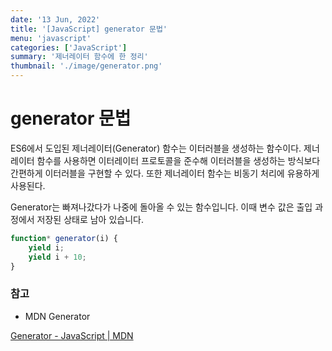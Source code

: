 ```yaml
---
date: '13 Jun, 2022'
title: '[JavaScript] generator 문법'
menu: 'javascript'
categories: ['JavaScript']
summary: '제너레이터 함수에 한 정리'
thumbnail: './image/generator.png'
---
```

# generator 문법
ES6에서 도입된 제너레이터(Generator) 함수는 이터러블을 생성하는 함수이다. 제너레이터 함수를 사용하면 이터레이터 프로토콜을 준수해 이터러블을 생성하는 방식보다 간편하게 이터러블을 구현할 수 있다. 또한 제너레이터 함수는 비동기 처리에 유용하게 사용된다.

Generator는 빠져나갔다가 나중에 돌아올 수 있는 함수입니다. 이때 변수 값은 출입 과정에서 저장된 상태로 남아 있습니다.

```jsx
function* generator(i) {
	yield i;
	yield i + 10;
}
```

### 참고

- MDN Generator

[Generator - JavaScript | MDN](https://developer.mozilla.org/ko/docs/Web/JavaScript/Reference/Global_Objects/Generator)